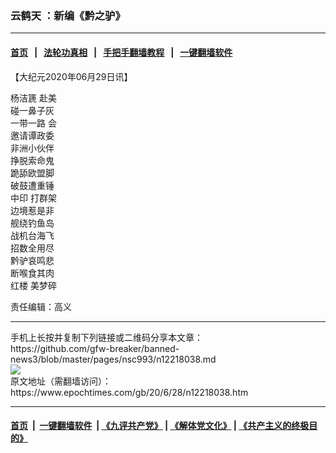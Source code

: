 ### 云鹤天 ：新编《黔之驴》
------------------------

#### [首页](https://github.com/gfw-breaker/banned-news3/blob/master/README.md) &nbsp;&nbsp;|&nbsp;&nbsp; [法轮功真相](https://github.com/begood0513/basic/blob/master/README.md)  &nbsp;&nbsp;|&nbsp;&nbsp; [手把手翻墙教程](https://github.com/gfw-breaker/guides/wiki)  &nbsp;&nbsp;|&nbsp;&nbsp; [一键翻墙软件](https://github.com/gfw-breaker/nogfw/blob/master/README.md)  



<div><p>
 【大纪元2020年06月29日讯】
</p>
<p>
 <ok href="https://www.epochtimes.com/gb/tag/%E6%9D%A8%E6%B4%81%E7%AF%AA.html">
  杨洁篪
 </ok>
 赴美
 <br/>
 碰一鼻子灰
 <br/>
 <ok href="https://www.epochtimes.com/gb/tag/%E4%B8%80%E5%B8%A6%E4%B8%80%E8%B7%AF.html">
  一带一路
 </ok>
 会
 <br/>
 邀请谭政委
 <br/>
 非洲小伙伴
 <br/>
 挣脱索命鬼
 <br/>
 跪舔欧盟脚
 <br/>
 破鼓遭重锤
 <br/>
 <ok href="https://www.epochtimes.com/gb/tag/%E4%B8%AD%E5%8D%B0.html">
  中印
 </ok>
 打群架
 <br/>
 边境惹是非
 <br/>
 舰绕钓鱼岛
 <br/>
 战机台海飞
 <br/>
 招数全用尽
 <br/>
 黔驴哀鸣悲
 <br/>
 断喉食其肉
 <br/>
 <ok href="https://www.epochtimes.com/gb/tag/%E7%BA%A2%E6%A5%BC.html">
  红楼
 </ok>
 美梦碎
</p>
<p>
 责任编辑：高义
</p>
</div>
<hr/>
手机上长按并复制下列链接或二维码分享本文章：<br/>
https://github.com/gfw-breaker/banned-news3/blob/master/pages/nsc993/n12218038.md <br/>
<a href='https://github.com/gfw-breaker/banned-news3/blob/master/pages/nsc993/n12218038.md'><img src='https://github.com/gfw-breaker/banned-news3/blob/master/pages/nsc993/n12218038.md.png'/></a> <br/>
原文地址（需翻墙访问）：https://www.epochtimes.com/gb/20/6/28/n12218038.htm


------------------------
#### [首页](https://github.com/gfw-breaker/banned-news3/blob/master/README.md) &nbsp;|&nbsp; [一键翻墙软件](https://github.com/gfw-breaker/nogfw/blob/master/README.md) &nbsp;| [《九评共产党》](https://github.com/gfw-breaker/9ping.md/blob/master/README.md#九评之一评共产党是什么) | [《解体党文化》](https://github.com/gfw-breaker/jtdwh.md/blob/master/README.md) | [《共产主义的终极目的》](https://github.com/gfw-breaker/gczydzjmd.md/blob/master/README.md)


<img src='http://gfw-breaker.win/banned-news3/pages/nsc993/n12218038.md' width='0px' height='0px'/>